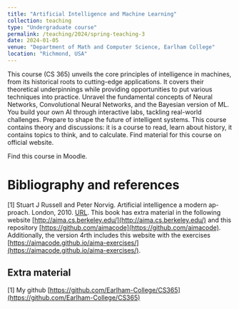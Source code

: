 ```yaml
---
title: "Artificial Intelligence and Machine Learning"
collection: teaching
type: "Undergraduate course"
permalink: /teaching/2024/spring-teaching-3
date: 2024-01-05
venue: "Department of Math and Computer Science, Earlham College"
location: "Richmond, USA"
---
```


This course (CS 365) unveils the core principles of intelligence in machines, from its historical roots to cutting-edge applications. It covers their theoretical underpinnings while providing opportunities to put various techniques into practice. Unravel the fundamental concepts of Neural Networks, Convolutional Neural Networks, and the Bayesian version of ML. You build your own AI through interactive labs, tackling real-world challenges. Prepare to shape the future of intelligent systems. This course contains theory and discussions: it is a course to read, learn about history, it contains topics to think, and to calculate. Find material for this course on official website.
<!--[BU website](https://tinyurl.com/yhgalmw6){:target="_blank"}, -->

Find this course in Moodle.

# Bibliography and references
[1] Stuart J Russell and Peter Norvig. Artificial intelligence a modern ap-
proach. London, 2010. [URL](https://www.pearson.com/en-us/subject-catalog/p/artificial-intelligence-a-modern-approach/P200000003500/9780137505135). This book has extra material in the following website [http://aima.cs.berkeley.edu/](http://aima.cs.berkeley.edu/) and this repository [https://github.com/aimacode](https://github.com/aimacode). Additionally, the version 4rth includes
this website with the exercises [https://aimacode.github.io/aima-exercises/](https://aimacode.github.io/aima-exercises/).



## Extra material
[1] My github [https://github.com/Earlham-College/CS365](https://github.com/Earlham-College/CS365)